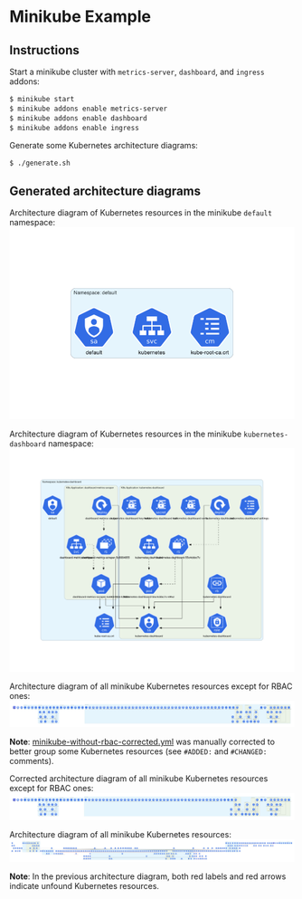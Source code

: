 # Minikube Example

## Instructions

Start a minikube cluster with `metrics-server`, `dashboard`, and `ingress` addons:

```sh
$ minikube start
$ minikube addons enable metrics-server 
$ minikube addons enable dashboard
$ minikube addons enable ingress
```

Generate some Kubernetes architecture diagrams:

```sh
$ ./generate.sh
```
## Generated architecture diagrams

Architecture diagram of Kubernetes resources in the minikube `default` namespace:
![minikube default namespace](minikube-default.png)

Architecture diagram of Kubernetes resources in the minikube `kubernetes-dashboard` namespace:
![minikube kubernetes-dashboard namespace](minikube-dashboard.png)

Architecture diagram of all minikube Kubernetes resources except for RBAC ones:
![minikube](minikube-without-rbac.png)

**Note**: [minikube-without-rbac-corrected.yml](minikube-without-rbac-corrected.yml) was manually corrected to better group some Kubernetes resources (see `#ADDED:` and `#CHANGED:` comments).

Corrected architecture diagram of all minikube Kubernetes resources except for RBAC ones:
![minikube](minikube-without-rbac-corrected.png)

Architecture diagram of all minikube Kubernetes resources:
![Minikube](minikube.png)

**Note**: In the previous architecture diagram, both red labels and red arrows indicate unfound Kubernetes resources.
